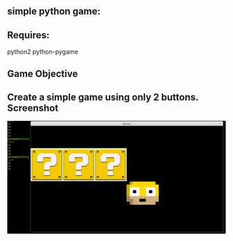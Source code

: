 simple python game:
-----------------
Requires:
--------
python2
python-pygame

Game Objective
-------------
Create a simple game using only 2 buttons.
Screenshot
----------
![alt tag](https://github.com/gauthamzz/Blocky/blob/master/play.png)

